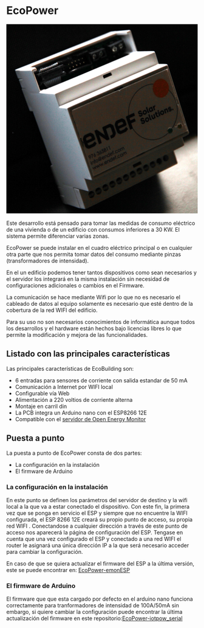 # EcoPower

![EcoPower_equipo](docs/ecopower_equipo.JPG)

Este desarrollo está pensado para tomar las medidas de consumo eléctrico de una vivienda o de un edificio con consumos inferiores a 30 KW. El sistema permite diferenciar varias zonas.

EcoPower se puede instalar en el cuadro eléctrico principal o en cualquier otra parte que nos permita tomar datos del consumo mediante pinzas (transformadores de intensidad).

En el un edificio podemos tener tantos dispositivos como sean necesarios y el servidor los integrará en la misma instalación sin necesidad de configuraciones adicionales o cambios en el Firmware.

La comunicación se hace mediante Wifi por lo que no es necesario el cableado de datos al equipo solamente es necesario que esté dentro de la cobertura de la red WIFI del edificio.

Para su uso no son necesarios conocimientos de informática aunque todos los desarrollos y el hardware están hechos bajo licencias libres lo que permite la modificación y mejora de las funcionalidades.

## Listado con las principales características
Las principales características de EcoBuilding son:
- 6 entradas para sensores de corriente con salida estandar de 50 mA
- Comunicación a Internet por WIFI local
- Configurable vía Web
- Alimentación a 220 voltios de corriente alterna
- Montaje en carril din
- La PCB integra un Arduino nano con el ESP8266 12E
- Compatible con el [servidor de Open Energy Monitor](https://emoncms.org/)

## Puesta a punto
La puesta a punto de EcoPower consta de dos partes:
- La configuración en la instalación
- El firmware de Arduino

### La configuración en la instalación
En este punto se definen los parámetros del servidor de destino y la wifi local a la que va a estar conectado el dispositivo. Con este fin, la primera vez que se ponga en servicio el ESP y siempre que no encuentre la WIFI configurada, el ESP 8266 12E creará su propio punto de acceso, su propia red WIFI . Conectandose a cualquier dirección a través de este punto de acceso nos aparecerá la página de configuración del ESP. Tengase en cuenta que una  vez configurado el ESP y conectado a una red WIFI el router le asignará una única dirección IP a la que será necesario acceder para cambiar la configuración.

En caso de que se quiera actualizar el firmware del ESP a la última versión, este se puede encontrar en: [EcoPower-emonESP ](https://github.com/iotlibre/20180328_EmonESP)

### El firmware de Arduino
El firmware que que esta cargado por defecto en el arduino nano funciona correctamente para tranformadores de intensidad de 100A/50mA sin embargo, si quiere cambiar la configuración puede encontrar la última actualización del firmware en este repositorio:[EcoPower-iotpow_serial ](https://github.com/iotlibre/EcoPower/tree/master/firmware/iotpower_serial/iotpow_serial)
